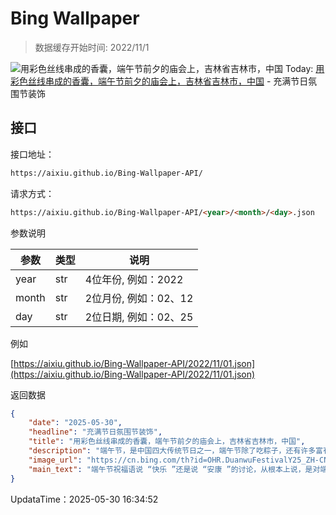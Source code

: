 # Bing Wallpaper

> 数据缓存开始时间: 2022/11/1

![用彩色丝线串成的香囊，端午节前夕的庙会上，吉林省吉林市，中国](https://cn.bing.com/th?id=OHR.DuanwuFestivalY25_ZH-CN7343005503_1920x1080.webp)
Today: [用彩色丝线串成的香囊，端午节前夕的庙会上，吉林省吉林市，中国](https://cn.bing.com/th?id=OHR.DuanwuFestivalY25_ZH-CN7343005503_1920x1080.webp) - 充满节日氛围节装饰

## 接口

接口地址：

```html
https://aixiu.github.io/Bing-Wallpaper-API/
```

请求方式：

```html
https://aixiu.github.io/Bing-Wallpaper-API/<year>/<month>/<day>.json
```

参数说明

| 参数 | 类型 | 说明 |
| - | - | - |
| year | str | 4位年份, 例如：2022 |
| month | str | 2位月份, 例如：02、12 |
| day | str | 2位日期, 例如：02、25 |

例如

[https://aixiu.github.io/Bing-Wallpaper-API/2022/11/01.json](https://aixiu.github.io/Bing-Wallpaper-API/2022/11/01.json)

返回数据

```json
{
    "date": "2025-05-30",
    "headline": "充满节日氛围节装饰",
    "title": "用彩色丝线串成的香囊，端午节前夕的庙会上，吉林省吉林市，中国",
    "description": "端午节，是中国四大传统节日之一，端午节除了吃粽子，还有许多富有特色的民间习俗，比如今天图片中的彩色丝线串成的香囊。这是在吉林市的端午节前夕就开始的庙会上售卖的。",
    "image_url": "https://cn.bing.com/th?id=OHR.DuanwuFestivalY25_ZH-CN7343005503_1920x1080.webp",
    "main_text": "端午节祝福语说 “快乐 ”还是说 “安康 ”的讨论，从根本上说，是对端午节文化传统意义的探索，也是人们对未来生活的美好期盼。"
}
```

UpdataTime：2025-05-30 16:34:52
